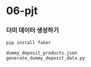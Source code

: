 # 06-pjt

### 더미 데이터 생성하기

```
pip install faker
```

```
dummy_deposit_products.json
generate_dummy_deposit_data.py
```
